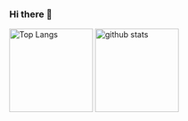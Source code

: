 ### Hi there 👋

<p align="left"> 
  <img alt="Top Langs" height="150px" src="https://github-readme-stats-clone-lag129.vercel.app/api/top-langs/?username=lag129&layout=compact&exclude_repo=ScenarioFlowSample,kaggle_titanic,kaggle_HousePrices,Rhythm&theme=dracula" />
  <img alt="github stats" height="150px" src="https://github-readme-stats-clone-lag129.vercel.app/api/?username=lag129&show_icons=true&theme=dracula" />
</p>

<!--
**lag129/lag129** is a ✨ _special_ ✨ repository because its `README.md` (this file) appears on your GitHub profile.

Here are some ideas to get you started:

- 🔭 I’m currently working on ...
- 🌱 I’m currently learning ...
- 👯 I’m looking to collaborate on ...
- 🤔 I’m looking for help with ...
- 💬 Ask me about ...
- 📫 How to reach me: ...
- 😄 Pronouns: ...
- ⚡ Fun fact: ...
-->
